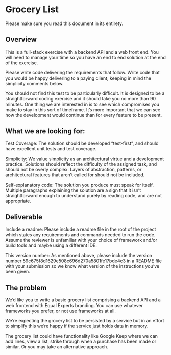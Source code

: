 # Grocery List

Please make sure you read this document in its entirety.

## Overview

This is a full-stack exercise with a backend API and a web front end. You will need to manage your time so you have an end to end solution at the end of the exercise.

Please write code delivering the requirements that follow. Write code that you would be happy delivering to a paying client, keeping in mind the simplicity comments below.

You should not find this test to be particularly difficult. It is designed to be a straightforward coding exercise and it should take you no more than 90 minutes. One thing we are interested in is to see which compromises you make to stay in this sort of timeframe. It’s more important that we can see how the development would continue than for every feature to be present.

## What we are looking for:

Test Coverage: The solution should be developed “test-first”, and should have excellent unit tests and test coverage.

Simplicity: We value simplicity as an architectural virtue and a development practice. Solutions should reflect the difficulty of the assigned task, and should not be overly complex. Layers of abstraction, patterns, or architectural features that aren’t called for should not be included.

Self-explanatory code: The solution you produce must speak for itself. Multiple paragraphs explaining the solution are a sign that it isn’t straightforward enough to understand purely by reading code, and are not appropriate.

## Deliverable

Include a readme: Please include a readme file in the root of the project which states any requirements and commands needed to run the code. Assume the reviewer is unfamiliar with your choice of framework and/or build tools and maybe using a different IDE.

This version number: As mentioned above, please include the version number 59c675f8d1629e508c696d270a5801fe17bde4c3 in a README file with your submission so we know what version of the instructions you’ve been given.

## The problem

We’d like you to write a basic grocery list comprising a backend API and a web frontend with Equal Experts branding. You can use whatever frameworks you prefer, or not use frameworks at all.

We’re expecting the grocery list to be persisted by a service but in an effort to simplify this we’re happy if the service just holds data in memory.

The grocery list could have functionality like Google Keep where we can add lines, view a list, strike through when a purchase has been made or similar. Or you may take an alternative approach.
